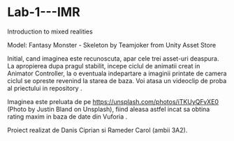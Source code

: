# Lab-1---IMR
Introduction to mixed realities

Model: Fantasy Monster - Skeleton by Teamjoker from Unity Asset Store

Initial, cand imaginea este recunoscuta, apar cele trei asset-uri deaspura. La apropierea dupa pragul stabilit, 
incepe ciclul de animatii creat in Animator Controller, la o eventuala indepartare a imaginii printate de camera ciclul se opreste revenind la starea de baza.
Voi atasa un videoclip de proba al priectului in repository .

Imaginea este preluata de pe https://unsplash.com/photos/iTKUyQFvXE0 (Photo by Justin Bland on Unsplash), 
fiind aleasa astfel incat sa obtina rating maxim in baza de date din Vuforia . 

Proiect realizat de Danis Ciprian si Rameder Carol (ambii 3A2).
